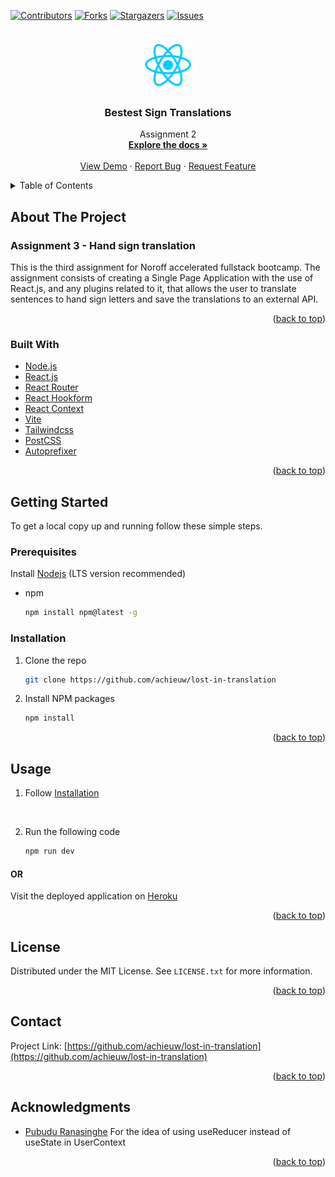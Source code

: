 ﻿<div id="top"></div>
<!--
*** Thanks for checking out the Best-README-Template. If you have a suggestion
*** that would make this better, please fork the repo and create a pull request
*** or simply open an issue with the tag "enhancement".
*** Don't forget to give the project a star!
*** Thanks again! Now go create something AMAZING! :D
-->



<!-- PROJECT SHIELDS -->
<!--
*** I'm using markdown "reference style" links for readability.
*** Reference links are enclosed in brackets [ ] instead of parentheses ( ).
*** See the bottom of this document for the declaration of the reference variables
*** for contributors-url, forks-url, etc. This is an optional, concise syntax you may use.
*** https://www.markdownguide.org/basic-syntax/#reference-style-links
-->
[![Contributors][contributors-shield]][contributors-url]
[![Forks][forks-shield]][forks-url]
[![Stargazers][stars-shield]][stars-url]
[![Issues][issues-shield]][issues-url]
<!--[![MIT License][license-shield]][license-url]-->



<!-- PROJECT LOGO -->
<br />
<div align="center">
  <a href="https://github.com/achieuw/lost-in-translation">
    <img src="./public/react-logo.png" alt="Logo" width="80" height="80">
  </a>

<h3 align="center">Bestest Sign Translations</h3>

  <p align="center">
    Assignment 2
    <br />
    <a href="https://github.com/achieuw/lost-in-translation"><strong>Explore the docs »</strong></a>
    <br />
    <br />
    <a href="https://bestest-translation.herokuapp.com/">View Demo</a>
    ·
    <a href="https://github.com/achieuw/lost-in-translation">Report Bug</a>
    ·
    <a href="https://github.com/achieuw/lost-in-translation">Request Feature</a>
  </p>
</div>



<!-- TABLE OF CONTENTS -->
<details>
  <summary>Table of Contents</summary>
  <ol>
    <li>
      <a href="#about-the-project">About The Project</a>
      <ul>
        <li><a href="#built-with">Built With</a></li>
      </ul>
    </li>
    <li>
      <a href="#getting-started">Getting Started</a>
      <ul>
        <li><a href="#prerequisites">Prerequisites</a></li>
        <li><a href="#installation">Installation</a></li>
      </ul>
    </li>
    <li><a href="#usage">Usage</a></li>
    <!-- <li><a href="#roadmap">Roadmap</a></li> -->
    <!-- <li><a href="#contributing">Contributing</a></li> -->
    <li><a href="#license">License</a></li>
    <li><a href="#contact">Contact</a></li>
    <li><a href="#acknowledgments">Acknowledgments</a></li>
  </ol>
</details>



<!-- ABOUT THE PROJECT -->
## About The Project

<!--[![Product Name Screen Shot][product-screenshot]](https://example.com)-->

### Assignment 3 - Hand sign translation

This is the third assignment for Noroff accelerated fullstack bootcamp.
The assignment consists of creating a Single Page Application with the use of React.js, and any plugins related to it, that allows the user to translate sentences to hand sign letters and save the translations to an external API.


<p align="right">(<a href="#top">back to top</a>)</p>



### Built With

* [Node.js](https://nodejs.org/en/)
* [React.js](https://reactjs.org/)
* [React Router](https://reactrouter.com/)
* [React Hookform](https://react-hook-form.com/)
* [React Context](https://reactjs.org/docs/context.html)
* [Vite](https://vitejs.dev/)
* [Tailwindcss](https://tailwindcss.com/)
* [PostCSS](https://postcss.org/)
* [Autoprefixer](https://autoprefixer.github.io/)

<p align="right">(<a href="#top">back to top</a>)</p>



<!-- GETTING STARTED -->
## Getting Started

To get a local copy up and running follow these simple steps.

### Prerequisites
Install [Nodejs](https://nodejs.org/en/) (LTS version recommended)
* npm
  ```sh
  npm install npm@latest -g
  ```

### Installation

1. Clone the repo
   ```sh
   git clone https://github.com/achieuw/lost-in-translation
   ```
2. Install NPM packages
   ```sh
   npm install
   ```

<p align="right">(<a href="#top">back to top</a>)</p>



<!-- USAGE EXAMPLES -->
## Usage

1. Follow <a href="#installation">Installation</a>

<br>

2. Run the following code
    ```sh
    npm run dev
    ```

#### OR

Visit the deployed application on <a href="https://bestest-translation.herokuapp.com/">Heroku</a>
  

<!-- _For more examples, please refer to the [Documentation](https://example.com)_ -->

<p align="right">(<a href="#top">back to top</a>)</p>



<!-- ROADMAP
## Roadmap

- [ ] Feature 1
- [ ] Feature 2
- [ ] Feature 3
    - [ ] Nested Feature

See the [open issues](https://github.com/achieuw/Vue_Trivia-game/issues) for a full list of proposed features (and known issues).

<p align="right">(<a href="#top">back to top</a>)</p> -->



<!-- CONTRIBUTING -->
<!-- ## Contributing

Contributions are what make the open source community such an amazing place to learn, inspire, and create. Any contributions you make are **greatly appreciated**.

If you have a suggestion that would make this better, please fork the repo and create a pull request. You can also simply open an issue with the tag "enhancement".
Don't forget to give the project a star! Thanks again!

1. Fork the Project
2. Create your Feature Branch (`git checkout -b feature/AmazingFeature`)
3. Commit your Changes (`git commit -m 'Add some AmazingFeature'`)
4. Push to the Branch (`git push origin feature/AmazingFeature`)
5. Open a Pull Request

<p align="right">(<a href="#top">back to top</a>)</p> -->



<!-- LICENSE -->
## License

Distributed under the MIT License. See `LICENSE.txt` for more information.

<p align="right">(<a href="#top">back to top</a>)</p>



<!-- CONTACT -->
## Contact

Project Link: [https://github.com/achieuw/lost-in-translation](https://github.com/achieuw/lost-in-translation)

<p align="right">(<a href="#top">back to top</a>)</p>



<!-- ACKNOWLEDGMENTS -->
## Acknowledgments

* [Pubudu Ranasinghe](https://betterprogramming.pub/build-a-redux-like-store-with-react-context-hooks-234e3774495f)
For the idea of using useReducer instead of useState in UserContext

<p align="right">(<a href="#top">back to top</a>)</p>



<!-- MARKDOWN LINKS & IMAGES -->
<!-- https://www.markdownguide.org/basic-syntax/#reference-style-links -->
[contributors-shield]: https://img.shields.io/github/contributors/achieuw/Vue_Trivia-game.svg?style=for-the-badge
[contributors-url]: https://github.com/achieuw/Vue_Trivia-game/graphs/contributors
[forks-shield]: https://img.shields.io/github/forks/achieuw/Vue_Trivia-game.svg?style=for-the-badge
[forks-url]: https://github.com/achieuw/Vue_Trivia-game/network/members
[stars-shield]: https://img.shields.io/github/stars/achieuw/Vue_Trivia-game.svg?style=for-the-badge
[stars-url]: https://github.com/achieuw/Vue_Trivia-game/stargazers
[issues-shield]: https://img.shields.io/github/issues/achieuw/Vue_Trivia-game.svg?style=for-the-badge
[issues-url]: https://github.com/achieuw/Vue_Trivia-game/issues
[license-shield]: https://img.shields.io/github/license/achieuw/Vue_Trivia-game.svg?style=for-the-badge
[license-url]: https://github.com/achieuw/Vue_Trivia-game/blob/master/LICENSE.txt
[linkedin-shield]: https://img.shields.io/badge/-LinkedIn-black.svg?style=for-the-badge&logo=linkedin&colorB=555
[linkedin-url]: https://linkedin.com/in/linkedin_username
[product-screenshot]: images/screenshot.png
